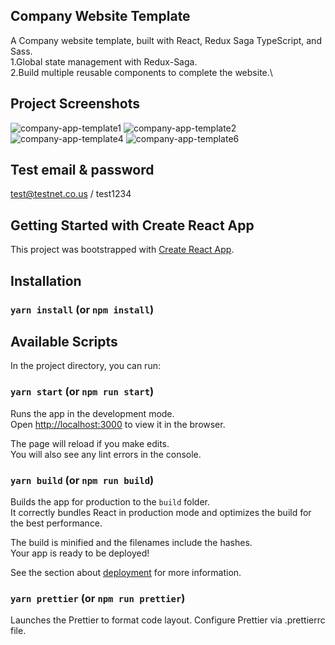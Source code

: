 ## Company Website Template

A Company website template, built with React, Redux Saga TypeScript, and Sass.\
1.Global state management with Redux-Saga.\
2.Build multiple reusable components to complete the website.\

## Project Screenshots
![company-app-template1](https://user-images.githubusercontent.com/60259324/180935816-5e5e9ab1-c63c-4307-886b-752f56f3f3f9.png)
![company-app-template2](https://user-images.githubusercontent.com/60259324/180935832-950727a8-a521-4e53-9c57-84a14229f203.png)
![company-app-template4](https://user-images.githubusercontent.com/60259324/180935868-60727091-3557-425f-8d2d-00f15024f729.png)
![company-app-template6](https://user-images.githubusercontent.com/60259324/180935889-f282a077-31d0-42dc-8579-5dec426ed7e6.png)

## Test email & password
test@testnet.co.us / test1234

## Getting Started with Create React App

This project was bootstrapped with [Create React App](https://github.com/facebook/create-react-app).

## Installation

### `yarn install` (or `npm install`)

## Available Scripts

In the project directory, you can run:

### `yarn start` (or `npm run start`)

Runs the app in the development mode.\
Open [http://localhost:3000](http://localhost:3000) to view it in the browser.

The page will reload if you make edits.\
You will also see any lint errors in the console.

### `yarn build` (or `npm run build`)

Builds the app for production to the `build` folder.\
It correctly bundles React in production mode and optimizes the build for the best performance.

The build is minified and the filenames include the hashes.\
Your app is ready to be deployed!

See the section about [deployment](https://facebook.github.io/create-react-app/docs/deployment) for more information.

### `yarn prettier` (or `npm run prettier`)

Launches the Prettier to format code layout. Configure Prettier via .prettierrc file.
